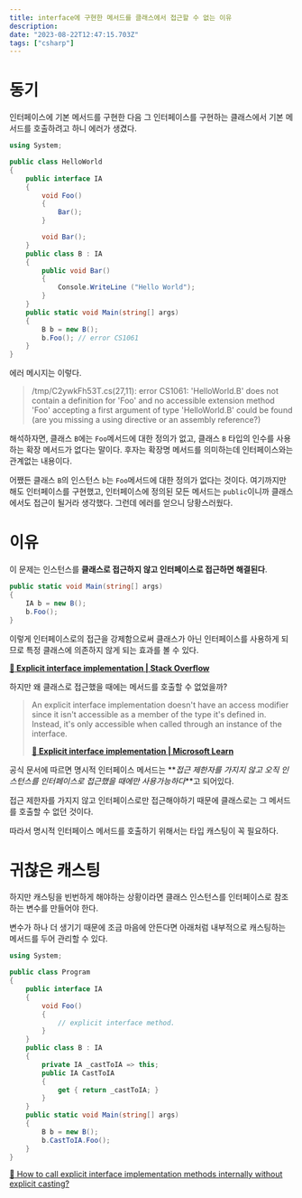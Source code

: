 ```yaml
---
title: interface에 구현한 메서드를 클래스에서 접근할 수 없는 이유
description:
date: "2023-08-22T12:47:15.703Z"
tags: ["csharp"]
---
```


# 동기

인터페이스에 기본 메서드를 구현한 다음 그 인터페이스를 구현하는 클래스에서 기본 메서드를 호출하려고 하니 에러가 생겼다.

```csharp
using System;

public class HelloWorld
{
    public interface IA
    {
        void Foo()
        {
            Bar();
        }

        void Bar();
    }
    public class B : IA
    {
        public void Bar()
        {
            Console.WriteLine ("Hello World");
        }
    }
    public static void Main(string[] args)
    {
        B b = new B();
        b.Foo(); // error CS1061
    }
}
```

에러 메시지는 이렇다.

> /tmp/C2ywkFh53T.cs(27,11): error CS1061: 'HelloWorld.B' does not contain a definition for 'Foo' and no accessible extension method 'Foo' accepting a first argument of type 'HelloWorld.B' could be found (are you missing a using directive or an assembly reference?)

해석하자면, 클래스 `B`에는 `Foo`메서드에 대한 정의가 없고, 클래스 `B` 타입의 인수를 사용하는 확장 메서드가 없다는 말이다. 후자는 확장명 메서드를 의미하는데 인터페이스와는 관계없는 내용이다.

어쨌든 클래스 `B`의 인스턴스 `b`는 `Foo`메서드에 대한 정의가 없다는 것이다. 여기까지만 해도 인터페이스를 구현했고, 인터페이스에 정의된 모든 메서드는 `public`이니까 클래스에서도 접근이 될거라 생각했다. 그런데 에러를 얻으니 당황스러웠다.

# 이유

이 문제는 인스턴스를 **클래스로 접근하지 않고 인터페이스로 접근하면 해결된다**.

```csharp
public static void Main(string[] args)
{
    IA b = new B();
    b.Foo();
}
```

이렇게 인터페이스로의 접근을 강제함으로써 클래스가 아닌 인터페이스를 사용하게 되므로 특정 클래스에 의존하지 않게 되는 효과를 볼 수 있다.

**[:link: Explicit interface implementation | Stack Overflow](https://stackoverflow.com/a/3034603)**

하지만 왜 클래스로 접근했을 때에는 메서드를 호출할 수 없었을까?

> An explicit interface implementation doesn't have an access modifier since it isn't accessible as a member of the type it's defined in. Instead, it's only accessible when called through an instance of the interface.
>
> **[:link: Explicit interface implementation | Microsoft Learn ](https://learn.microsoft.com/en-us/dotnet/csharp/programming-guide/interfaces/explicit-interface-implementation)**

공식 문서에 따르면 명시적 인터페이스 메서드는 **_접근 제한자를 가지지 않고 오직 인스턴스를 인터페이스로 접근했을 때에만 사용가능하다_**고 되어있다.

접근 제한자를 가지지 않고 인터페이스로만 접근해야하기 때문에 클래스로는 그 메서드를 호출할 수 없던 것이다.

따라서 명시적 인터페이스 메서드를 호출하기 위해서는 타입 캐스팅이 꼭 필요하다.

# 귀찮은 캐스팅

하지만 캐스팅을 빈번하게 해야하는 상황이라면 클래스 인스턴스를 인터페이스로 참조하는 변수를 만들어야 한다.

변수가 하나 더 생기기 때문에 조금 마음에 안든다면 아래처럼 내부적으로 캐스팅하는 메서드를 두어 관리할 수 있다.

```csharp
using System;

public class Program
{
    public interface IA
    {
        void Foo()
        {
            // explicit interface method.
        }
    }
    public class B : IA
    {
        private IA _castToIA => this;
        public IA CastToIA
        {
            get { return _castToIA; }
        }
    }
    public static void Main(string[] args)
    {
        B b = new B();
        b.CastToIA.Foo();
    }
}
```

[:link: How to call explicit interface implementation methods internally without explicit casting?](https://stackoverflow.com/a/1869420)